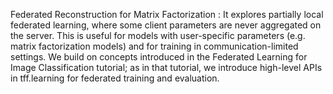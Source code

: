Federated Reconstruction for Matrix Factorization : It explores partially local federated learning, where some client parameters are never aggregated on the server. This is useful for models with user-specific parameters (e.g. matrix factorization models) and for training in communication-limited settings. We build on concepts introduced in the Federated Learning for Image Classification tutorial; as in that tutorial, we introduce high-level APIs in tff.learning for federated training and evaluation.
